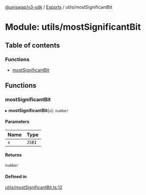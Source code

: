 [@uniswap/v3-sdk](../README.md) / [Exports](../modules.md) / utils/mostSignificantBit

# Module: utils/mostSignificantBit

## Table of contents

### Functions

- [mostSignificantBit](utils_mostSignificantBit.md#mostsignificantbit)

## Functions

### mostSignificantBit

▸ **mostSignificantBit**(`x`): `number`

#### Parameters

| Name | Type |
| :------ | :------ |
| `x` | `JSBI` |

#### Returns

`number`

#### Defined in

[utils/mostSignificantBit.ts:12](https://github.com/Uniswap/uniswap-v3-sdk/blob/63d5c6d/src/utils/mostSignificantBit.ts#L12)

